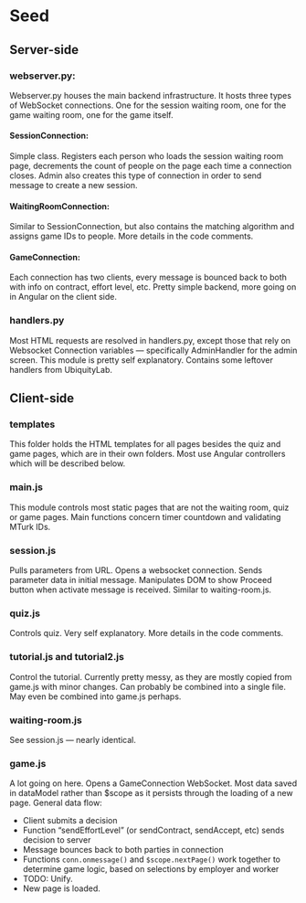 # Seed
## Server-side
### webserver.py:
Webserver.py houses the main backend infrastructure. It hosts three types of WebSocket connections. One for the session waiting room, one for the game waiting room, one for the game itself.

#### SessionConnection:
Simple class. Registers each person who loads the session waiting room page, decrements the count of people on the page each time a connection closes. Admin also creates this type of connection in order to send message to create a new session.

#### WaitingRoomConnection:
Similar to SessionConnection, but also contains the matching algorithm and assigns game IDs to people. More details in the code comments.

#### GameConnection:
Each connection has two clients, every message is bounced back to both with info on contract, effort level, etc. Pretty simple backend, more going on in Angular on the client side.

### handlers.py
Most HTML requests are resolved in handlers.py, except those that rely on Websocket Connection variables — specifically AdminHandler for the admin screen. This module is pretty self explanatory. Contains some leftover handlers from UbiquityLab.


## Client-side
### templates
This folder holds the HTML templates for all pages besides the quiz and game pages, which are in their own folders. Most use Angular controllers which will be described below.

### main.js
This module controls most static pages that are not the waiting room, quiz or game pages. Main functions concern timer countdown and validating MTurk IDs.

### session.js
Pulls parameters from URL. Opens a websocket connection. Sends parameter data in initial message. Manipulates DOM to show Proceed button when activate message is received. Similar to waiting-room.js.

### quiz.js
Controls quiz. Very self explanatory. More details in the code comments.

### tutorial.js and tutorial2.js
Control the tutorial. Currently pretty messy, as they are mostly copied from game.js with minor changes. Can probably be combined into a single file. May even be combined into game.js perhaps.

### waiting-room.js
See session.js — nearly identical.

### game.js
A lot going on here. Opens a GameConnection WebSocket. Most data saved in dataModel rather than $scope as it persists through the loading of a new page. General data flow:
-	Client submits a decision
-	Function “sendEffortLevel” (or sendContract, sendAccept, etc) sends decision to server
-	Message bounces back to both parties in connection
-	Functions `conn.onmessage()` and `$scope.nextPage()` work together to determine game logic, based on selections by employer and worker
  - TODO: Unify.
- New page is loaded.